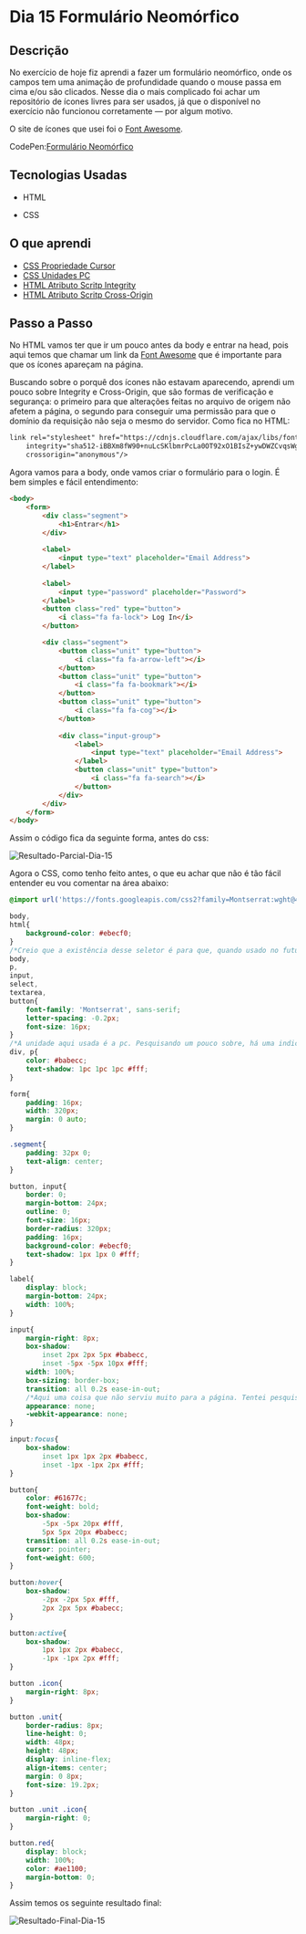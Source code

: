 # Dia 15 Formulário Neomórfico

## Descrição

No exercício de hoje fiz aprendi a fazer um formulário neomórfico, onde os campos tem uma animação de profundidade quando o mouse passa em cima e/ou são clicados. Nesse dia o mais complicado foi achar um repositório de ícones livres para ser usados, já que o disponível no exercício não funcionou corretamente — por algum motivo.

O site de ícones que usei foi o [Font Awesome](https://fontawesome.com/).

CodePen:[Formulário Neomórfico](https://codepen.io/albusquercus94/pen/oNwYYVy)

## Tecnologias Usadas

* HTML

* CSS

## O que aprendi

* [CSS Propriedade Cursor](w3schools.com/cssref/pr_class_cursor.asp)
* [CSS Unidades PC](https://www.w3.org/Style/Examples/007/units.pt_BR.html)
* [HTML Atributo Scritp Integrity](https://www.w3schools.com/tags/att_script_integrity.asp)
* [HTML Atributo Scritp Cross-Origin](https://www.w3schools.com/tags/att_script_crossorigin.asp)

## Passo a Passo

No HTML vamos ter que ir um pouco antes da body e entrar na head, pois aqui temos que chamar um link da [Font Awesome](https://fontawesome.com/) que é importante para que os ícones apareçam na página.

Buscando sobre o porquê dos ícones não estavam aparecendo, aprendi um pouco sobre Integrity e Cross-Origin, que são formas de verificação e segurança: o primeiro para que alterações feitas no arquivo de origem não afetem a página, o segundo para conseguir uma permissão para que o domínio da requisição não seja o mesmo do servidor. Como fica no HTML:

~~~html
link rel="stylesheet" href="https://cdnjs.cloudflare.com/ajax/libs/font-awesome/5.15.3/css/all.min.css"
    integrity="sha512-iBBXm8fW90+nuLcSKlbmrPcLa0OT92xO1BIsZ+ywDWZCvqsWgccV3gFoRBv0z+8dLJgyAHIhR35VZc2oM/gI1w=="
    crossorigin="anonymous"/>
~~~

Agora vamos para a body, onde vamos criar o formulário para o login. É bem simples e fácil entendimento: 

~~~html
<body>
    <form>
        <div class="segment">
            <h1>Entrar</h1>
        </div>
        
        <label>
            <input type="text" placeholder="Email Address">
        </label>
        
        <label>
            <input type="password" placeholder="Password">
        </label>
        <button class="red" type="button">
            <i class="fa fa-lock"> Log In</i>
        </button>

        <div class="segment">
            <button class="unit" type="button">
                <i class="fa fa-arrow-left"></i>
            </button>
            <button class="unit" type="button">
                <i class="fa fa-bookmark"></i>
            </button>
            <button class="unit" type="button">
                <i class="fa fa-cog"></i>
            </button>
            
            <div class="input-group">
                <label>
                    <input type="text" placeholder="Email Address">
                </label>
                <button class="unit" type="button">
                    <i class="fa fa-search"></i>
                </button>
            </div>
        </div>
    </form>
</body>
~~~



 Assim o código fica da seguinte forma, antes do css:

![Resultado-Parcial-Dia-15](https://github.com/AlbusQuercus94/One-CSS-per-30-Days/blob/main/Desafios/Dia_15/Imagens/Resultado-Parcial-Dia-15.png)

Agora o CSS, como tenho feito antes, o que eu achar que não é tão fácil entender eu vou comentar na área abaixo:

~~~css
@import url('https://fonts.googleapis.com/css2?family=Montserrat:wght@400;700;800&display=swap');

body,
html{
    background-color: #ebecf0;
}
/*Creio que a existência desse seletor é para que, quando usado no futuro em um outro projeto, ele altere já padronize as áreas selecionadas aqui.*/
body,
p,
input,
select,
textarea,
button{
    font-family: 'Montserrat', sans-serif;
    letter-spacing: -0.2px;
    font-size: 16px;
}
/*A unidade aqui usada é a pc. Pesquisando um pouco sobre, há uma indicação para não usar para se apresentada em tela, mas em impressão, mas aqui como é para a sombra do texto ela não fica ruim.*/
div, p{
    color: #babecc;
    text-shadow: 1pc 1pc 1pc #fff;
}

form{
    padding: 16px;
    width: 320px;
    margin: 0 auto;
}

.segment{
    padding: 32px 0;
    text-align: center;
}

button, input{
    border: 0;
    margin-bottom: 24px;
    outline: 0;
    font-size: 16px;
    border-radius: 320px;
    padding: 16px;
    background-color: #ebecf0;
    text-shadow: 1px 1px 0 #fff;
}

label{
    display: block;
    margin-bottom: 24px;
    width: 100%;
}

input{
    margin-right: 8px;
    box-shadow: 
        inset 2px 2px 5px #babecc,
        inset -5px -5px 10px #fff;
    width: 100%;
    box-sizing: border-box;
    transition: all 0.2s ease-in-out;
    /*Aqui uma coisa que não serviu muito para a página. Tentei pesquisar sobre, mas o efeito que deveria fazer não faz. Na verdade é como se ainda não estivesse funcionando direito ou eu não soube como funciona.*/
    appearance: none;
    -webkit-appearance: none;
}

input:focus{
    box-shadow:
        inset 1px 1px 2px #babecc,
        inset -1px -1px 2px #fff;
}

button{
    color: #61677c;
    font-weight: bold;
    box-shadow: 
        -5px -5px 20px #fff,
        5px 5px 20px #babecc;
    transition: all 0.2s ease-in-out;
    cursor: pointer;
    font-weight: 600;
}

button:hover{
    box-shadow: 
        -2px -2px 5px #fff,
        2px 2px 5px #babecc;
}

button:active{
    box-shadow: 
        1px 1px 2px #babecc,
        -1px -1px 2px #fff;
}

button .icon{
    margin-right: 8px;
}

button .unit{
    border-radius: 8px;
    line-height: 0;
    width: 48px;
    height: 48px;
    display: inline-flex;
    align-items: center;
    margin: 0 8px;
    font-size: 19.2px;
}

button .unit .icon{
    margin-right: 0;
}

button.red{
    display: block;
    width: 100%;
    color: #ae1100;
    margin-bottom: 0;
}
~~~

Assim temos os seguinte resultado final:

![Resultado-Final-Dia-15](https://github.com/AlbusQuercus94/One-CSS-per-30-Days/blob/main/Desafios/Dia_15/Imagens/Resultado-Final-Dia-15.gif)